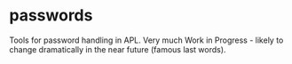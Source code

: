 # passwords
Tools for password handling in APL.
Very much Work in Progress - likely to change dramatically in the near future (famous last words).
